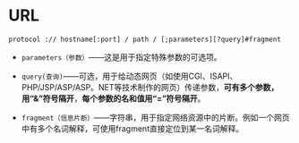 # URL

`protocol :// hostname[:port] / path / [;parameters][?query]#fragment`

- `parameters（参数）`——这是用于指定特殊参数的可选项。

- `query(查询)`——可选，用于给动态网页（如使用CGI、ISAPI、PHP/JSP/ASP/ASP。NET等技术制作的网页）传递参数，**可有多个参数，用“&”符号隔开**，**每个参数的名和值用“=”符号隔开**。

- `fragment（信息片断）`——字符串，用于指定网络资源中的片断。例如一个网页中有多个名词解释，可使用fragment直接定位到某一名词解释。

